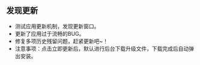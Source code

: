 ## 发现更新
* 测试应用更新机制，发现更新窗口。
* 更新了应用过于流畅的BUG。
* 修复多项历史残留问题，赶紧更新吧~！
* 注意事项：点击立即更新后，默认进行后台下载升级文件，下载完成后自动弹出安装。